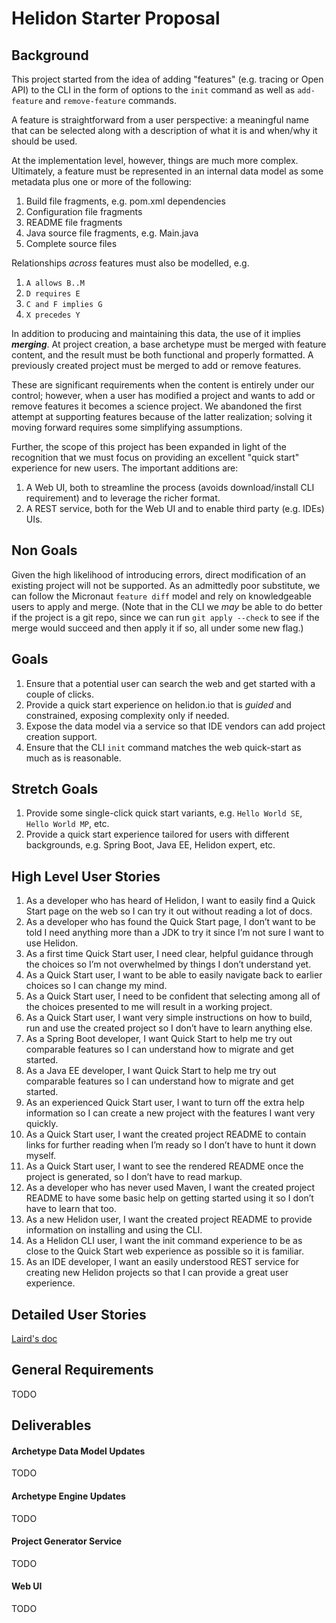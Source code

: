 # Helidon Starter Proposal

## Background

This project started from the idea of adding "features" (e.g. tracing or Open API) to the CLI in the form of options to the `init`
command as well as `add-feature` and `remove-feature` commands. 

A feature is straightforward from a user perspective: a meaningful name that can be selected along with a description
of what it is and when/why it should be used. 

At the implementation level, however, things are much more complex. Ultimately, a feature must be represented in an internal 
data model as some metadata plus one or more of the following:

1. Build file fragments, e.g. pom.xml dependencies 
1. Configuration file fragments
1. README file fragments
1. Java source file fragments, e.g. Main.java
1. Complete source files 

Relationships _across_ features must also be modelled, e.g.
 
1. `A allows B..M`
1. `D requires E`
1. `C and F implies G`
1. `X precedes Y`

In addition to producing and maintaining this data, the use of it implies **_merging_**. At project creation, a base archetype 
must be merged with feature content, and the result must be both functional and properly formatted. A previously created project 
must be merged to add or remove features. 

These are significant requirements when the content is entirely under our control; however, when a user has modified a project 
and wants to add or remove features it becomes a science project. We abandoned the first attempt at supporting features because 
of the latter realization; solving it moving forward requires some simplifying assumptions.  

Further, the scope of this project has been expanded in light of the recognition that we must focus on providing an excellent
"quick start" experience for new users. The important additions are:

1. A Web UI, both to streamline the process (avoids download/install CLI requirement) and to leverage the richer format.
1. A REST service, both for the Web UI and to enable third party (e.g. IDEs) UIs.   

## Non Goals

Given the high likelihood of introducing errors, direct modification of an existing project will not be supported. As an
admittedly poor substitute, we can follow the Micronaut `feature diff` model and rely on knowledgeable users to apply and merge.
(Note that in the CLI we _may_ be able to do better if the project is a git repo, since we can run `git apply --check` to see if
the merge would succeed and then apply it if so, all under some new flag.)

## Goals

1. Ensure that a potential user can search the web and get started with a couple of clicks.
1. Provide a quick start experience on helidon.io that is _guided_ and constrained, exposing complexity only if needed.
1. Expose the data model via a service so that IDE vendors can add project creation support.
1. Ensure that the CLI `init` command matches the web quick-start as much as is reasonable.

## Stretch Goals
 
1. Provide some single-click quick start variants, e.g. `Hello World SE`, `Hello World MP`, etc. 
1. Provide a quick start experience tailored for users with different backgrounds, e.g. Spring Boot, Java EE, Helidon expert, etc.


## High Level User Stories

1. As a developer who has heard of Helidon, I want to easily find a Quick Start page on the web so I can try it out without reading a lot of docs.
1. As a developer who has found the Quick Start page, I don’t want to be told I need anything more than a JDK to try it since I’m not sure I want to use Helidon. 
1. As a first time Quick Start user, I need clear, helpful guidance through the choices so I’m not overwhelmed by things I don’t understand yet.
1. As a Quick Start user, I want to be able to easily navigate back to earlier choices so I can change my mind.
1. As a Quick Start user, I need to be confident that selecting among all of the choices presented to me will result in a working project.
1. As a Quick Start user, I want very simple instructions on how to build, run and use the created project so I don’t have to learn anything else.
1. As a Spring Boot developer, I want Quick Start to help me try out comparable features so I can understand how to migrate and get started.
1. As a Java EE developer, I want Quick Start to help me try out comparable features so I can understand how to migrate and get started.
1. As an experienced Quick Start user, I want to turn off the extra help information so I can create a new project with the features I want very quickly.
1. As a Quick Start user, I want the created project README to contain links for further reading when I’m ready so I don’t have to hunt it down myself.
1. As a Quick Start user, I want to see the rendered README once the project is generated, so I don’t have to read markup.
1. As a developer who has never used Maven, I want the created project README to have some basic help on getting started using it so I don’t have to learn that too.
1. As a new Helidon user, I want the created project README to provide information on installing and using the CLI.
1. As a Helidon CLI user, I want the init command experience to be as close to the Quick Start web experience as possible so it is familiar.
1. As an IDE developer, I want an easily understood REST service for creating new Helidon projects so that I can provide a great user experience.

## Detailed User Stories

[Laird's doc](https://docs.google.com/document/d/1G4IEycA9PDkodNI1d3-Zuj5WoA4oiIn2vKqwt7XAvIo/edit#heading=h.ui9koosmi9gl)


## General Requirements

TODO

## Deliverables

#### Archetype Data Model Updates

TODO

#### Archetype Engine Updates

TODO
 
#### Project Generator Service

TODO

#### Web UI

TODO
